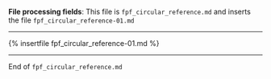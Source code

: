﻿**File processing fields**: This file is `fpf_circular_reference.md` and inserts the file `fpf_circular_reference-01.md`

---

{% insertfile fpf_circular_reference-01.md %}

----

End of `fpf_circular_reference.md`